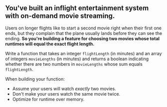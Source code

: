 ## You've built an inflight entertainment system with on-demand movie streaming.

Users on longer flights like to start a second movie right when their first one ends,
but they complain that the plane usually lands before they can see the ending. __So
you're building a feature for choosing two movies whose total runtimes will
equal the exact flight length.__

Write a function that takes an integer `flightLength` (in minutes) and an array of
integers `movieLengths` (in minutes) and returns a boolean indicating whether there are
two numbers in `movieLengths` whose sum equals `flightLength`.

When building your function:

- Assume your users will watch _exactly_ two movies.
- Don't make your users watch the same movie twice.
- Optimize for runtime over memory.

